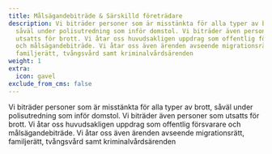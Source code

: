 ```yaml
---
title: Målsägandebiträde & Särskilld företrädare
description: Vi biträder personer som är misstänkta för alla typer av brott,
  såväl under polisutredning som inför domstol. Vi biträder även personer som
  utsatts för brott. Vi åtar oss huvudsakligen uppdrag som offentlig försvarare
  och målsägandebiträde. Vi åtar oss även ärenden avseende migrationsrätt,
  familjerätt, tvångsvård samt kriminalvårdsärenden
weight: 1
extra:
  icon: gavel
exclude_from_cms: false
---
```


Vi biträder personer som är misstänkta för alla typer av brott, såväl
under polisutredning som inför domstol. Vi biträder även personer som
utsatts för brott. Vi åtar oss huvudsakligen uppdrag som offentlig
försvarare och målsägandebiträde. Vi åtar oss även ärenden avseende
migrationsrätt, familjerätt, tvångsvård samt kriminalvårdsärenden
